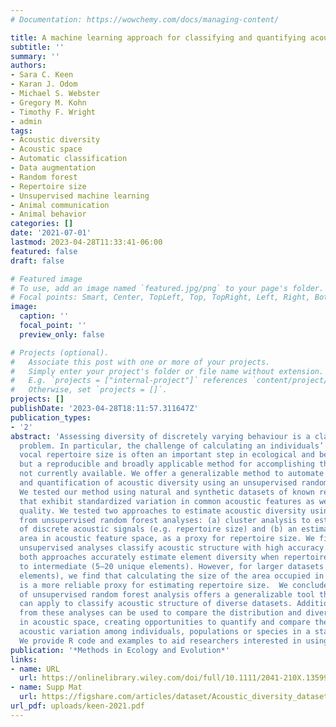 ```yaml
---
# Documentation: https://wowchemy.com/docs/managing-content/

title: A machine learning approach for classifying and quantifying acoustic diversity
subtitle: ''
summary: ''
authors:
- Sara C. Keen
- Karan J. Odom
- Michael S. Webster
- Gregory M. Kohn
- Timothy F. Wright
- admin
tags:
- Acoustic diversity
- Acoustic space
- Automatic classification
- Data augmentation
- Random forest
- Repertoire size
- Unsupervised machine learning
- Animal communication
- Animal behavior
categories: []
date: '2021-07-01'
lastmod: 2023-04-28T11:33:41-06:00
featured: false
draft: false

# Featured image
# To use, add an image named `featured.jpg/png` to your page's folder.
# Focal points: Smart, Center, TopLeft, Top, TopRight, Left, Right, BottomLeft, Bottom, BottomRight.
image:
  caption: ''
  focal_point: ''
  preview_only: false

# Projects (optional).
#   Associate this post with one or more of your projects.
#   Simply enter your project's folder or file name without extension.
#   E.g. `projects = ["internal-project"]` references `content/project/deep-learning/index.md`.
#   Otherwise, set `projects = []`.
projects: []
publishDate: '2023-04-28T18:11:57.311647Z'
publication_types:
- '2'
abstract: 'Assessing diversity of discretely varying behaviour is a classical ethological
  problem. In particular, the challenge of calculating an individuals’ or species’
  vocal repertoire size is often an important step in ecological and behavioural studies,
  but a reproducible and broadly applicable method for accomplishing this task is
  not currently available. We offer a generalizable method to automate the calculation
  and quantification of acoustic diversity using an unsupervised random forest framework.
  We tested our method using natural and synthetic datasets of known repertoire sizes
  that exhibit standardized variation in common acoustic features as well as in recording
  quality. We tested two approaches to estimate acoustic diversity using the output
  from unsupervised random forest analyses: (a) cluster analysis to estimate the number
  of discrete acoustic signals (e.g. repertoire size) and (b) an estimation of acoustic
  area in acoustic feature space, as a proxy for repertoire size. We find that our
  unsupervised analyses classify acoustic structure with high accuracy. Specifically,
  both approaches accurately estimate element diversity when repertoire size is small
  to intermediate (5–20 unique elements). However, for larger datasets (20–100 unique
  elements), we find that calculating the size of the area occupied in acoustic space
  is a more reliable proxy for estimating repertoire size.  We conclude that our implementation
  of unsupervised random forest analysis offers a generalizable tool that researchers
  can apply to classify acoustic structure of diverse datasets. Additionally, output
  from these analyses can be used to compare the distribution and diversity of signals
  in acoustic space, creating opportunities to quantify and compare the amount of
  acoustic variation among individuals, populations or species in a standardized way.
  We provide R code and examples to aid researchers interested in using these techniques.'
publication: '*Methods in Ecology and Evolution*'
links:
- name: URL
  url: https://onlinelibrary.wiley.com/doi/full/10.1111/2041-210X.13599
- name: Supp Mat
  url: https://figshare.com/articles/dataset/Acoustic_diversity_dataset/13661315
url_pdf: uploads/keen-2021.pdf
---
```

